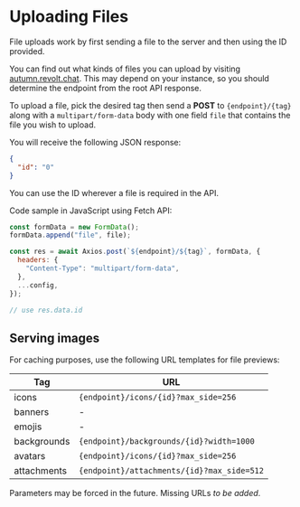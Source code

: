 # Uploading Files

File uploads work by first sending a file to the server and then using the ID provided.

You can find out what kinds of files you can upload by visiting [autumn.revolt.chat](https://autumn.revolt.chat).
This may depend on your instance, so you should determine the endpoint from the root API response.

To upload a file, pick the desired tag then send a **POST** to `{endpoint}/{tag}` along with a `multipart/form-data` body with one field `file` that contains the file you wish to upload.

You will receive the following JSON response:

```json
{
  "id": "0"
}
```

You can use the ID wherever a file is required in the API.

Code sample in JavaScript using Fetch API:

```js
const formData = new FormData();
formData.append("file", file);

const res = await Axios.post(`${endpoint}/${tag}`, formData, {
  headers: {
    "Content-Type": "multipart/form-data",
  },
  ...config,
});

// use res.data.id
```

## Serving images

For caching purposes, use the following URL templates for file previews:

| Tag         | URL                                  |
| ----------- | ------------------------------------ |
| icons       | `{endpoint}/icons/{id}?max_side=256` |
| banners     | -                                    |
| emojis      | -                                    |
| backgrounds | `{endpoint}/backgrounds/{id}?width=1000`                                    |
| avatars     | `{endpoint}/icons/{id}?max_side=256` |
| attachments | `{endpoint}/attachments/{id}?max_side=512`                                    |

Parameters may be forced in the future. Missing URLs _to be added_.
